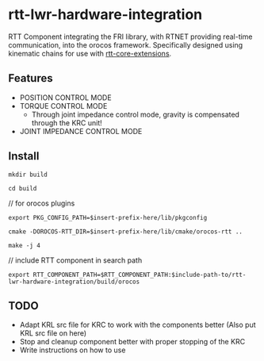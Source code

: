 # rtt-lwr-hardware-integration
RTT Component integrating the FRI library, with RTNET providing real-time communication, into the orocos framework.
Specifically designed using kinematic chains for use with [rtt-core-extensions](https://github.com/corlab/rtt-core-extensions).

## Features
- POSITION CONTROL MODE
- TORQUE CONTROL MODE
  - Through joint impedance control mode, gravity is compensated through the KRC unit!
- JOINT IMPEDANCE CONTROL MODE

## Install

`mkdir build`

`cd build`

// for orocos plugins

`export PKG_CONFIG_PATH=$insert-prefix-here/lib/pkgconfig`

`cmake -DOROCOS-RTT_DIR=$insert-prefix-here/lib/cmake/orocos-rtt ..`

`make -j 4`

// include RTT component in search path

`export RTT_COMPONENT_PATH=$RTT_COMPONENT_PATH:$include-path-to/rtt-lwr-hardware-integration/build/orocos`

## TODO
- Adapt KRL src file for KRC to work with the components better (Also put KRL src file on here)
- Stop and cleanup component better with proper stopping of the KRC
- Write instructions on how to use

